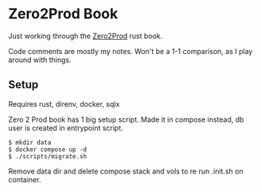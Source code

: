# Zero2Prod Book
Just working through the [Zero2Prod](https://www.zero2prod.com/index.html?country_code=US) rust book.

Code comments are mostly my notes. Won't be a 1-1 comparison, as I play around with things.

## Setup

Requires rust, direnv, docker, sqlx

Zero 2 Prod book has 1 big setup script. Made it in compose instead, db user is created in entrypoint script.

```
$ mkdir data
$ docker compose up -d
$ ./scripts/migrate.sh
```

Remove data dir and delete compose stack and vols to re run .init.sh on container.

